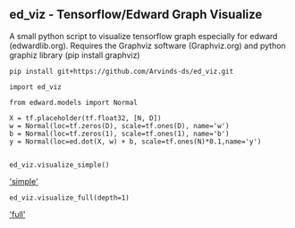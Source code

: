 ## ed_viz - Tensorflow/Edward Graph Visualize 

A small python script to visualize tensorflow graph especially for edward (edwardlib.org).
Requires the Graphviz software (Graphviz.org) and python graphiz library (pip install graphviz)

`pip install git+https://github.com/Arvinds-ds/ed_viz.git`


```
import ed_viz

from edward.models import Normal

X = tf.placeholder(tf.float32, [N, D])
w = Normal(loc=tf.zeros(D), scale=tf.ones(D), name='w')
b = Normal(loc=tf.zeros(1), scale=tf.ones(1), name='b')
y = Normal(loc=ed.dot(X, w) + b, scale=tf.ones(N)*0.1,name='y')

```

```

ed_viz.visualize_simple()

```

['simple'](img/1.png)

```
ed_viz.visualize_full(depth=1)

```
['full'](img/2.png)